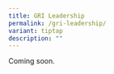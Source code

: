 ```yaml
---
title: GRI Leadership
permalink: /gri-leadership/
variant: tiptap
description: ""
---
```

<p>Coming soon.</p>